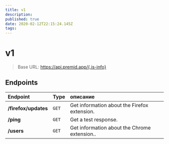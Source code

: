 ```yaml
---
title: v1
description:
published: true
date: 2020-02-12T22:15:24.145Z
tags:
---
```


# v1

> Base URL: https://api.premid.app/{.is-info}


## Endpoints

<table>
  <thead>
    <tr>
      <th style="text-align:left">Endpoint</th>
      <th style="text-align:left">Type</th>
      <th style="text-align:left">описание</th>
    </tr>
  </thead>
  <tbody>
    <tr>
      <td style="text-align:left"><b>/firefox/updates</b>
      </td>
      <td style="text-align:left"><code>GET</code></td>
      <td style="text-align:left">Get information about the Firefox extension.</td>
    </tr>
    <tr>
      <td style="text-align:left"><b>/ping</b>
      </td>
      <td style="text-align:left"><code>GET</code></td>
      <td style="text-align:left">Get a test response.</td>
    </tr>
    <tr>
      <td style="text-align:left"><b>/users</b>
      </td>
      <td style="text-align:left"><code>GET</code></td>
      <td style="text-align:left">Get information about the Chrome extension..</td>
    </tr>
  </tbody>
</table>

